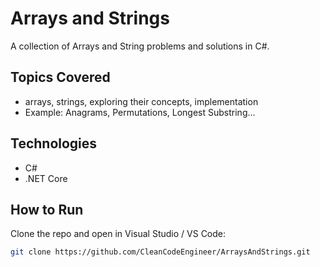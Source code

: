 # Arrays and Strings
A collection of Arrays and String problems and solutions in C#.

## Topics Covered
- arrays, strings, exploring their concepts, implementation
- Example: Anagrams, Permutations, Longest Substring...

## Technologies
- C#
- .NET Core

## How to Run
Clone the repo and open in Visual Studio / VS Code:
```bash
git clone https://github.com/CleanCodeEngineer/ArraysAndStrings.git
